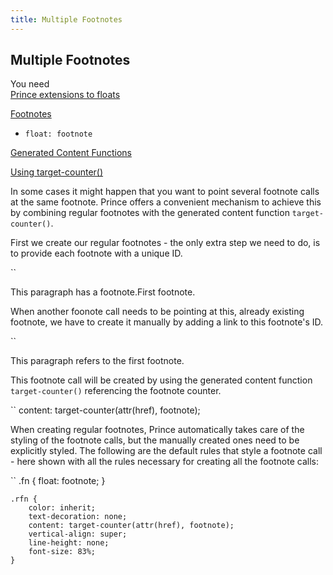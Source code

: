 ```yaml
---
title: Multiple Footnotes
---
```


Multiple Footnotes
------------------

You need  
[Prince extensions to floats](floats.html#float-extensions)

[Footnotes](footnotes.html#footnotes)

-   `float: footnote`

[Generated Content Functions](gen-content.html#gen-content-functions)

[Using target-counter()](gen-content.html#counter-target)

In some cases it might happen that you want to point several footnote calls at the same footnote. Prince offers a convenient mechanism to achieve this by combining regular footnotes with the generated content function `target-counter()`.

First we create our regular footnotes - the only extra step we need to do, is to provide each footnote with a unique ID.

``
    <p>
    This paragraph has a footnote.<span class="fn" id="fn1">First footnote.</span>
    </p>

When another foonote call needs to be pointing at this, already existing footnote, we have to create it manually by adding a link to this footnote's ID.

``
    <p>
    This paragraph refers to the first footnote.<a class="rfn" href="#fn1"></a>
    </p>

This footnote call will be created by using the generated content function `target-counter()` referencing the footnote counter.

``
    content: target-counter(attr(href), footnote);

When creating regular footnotes, Prince automatically takes care of the styling of the footnote calls, but the manually created ones need to be explicitly styled. The following are the default rules that style a footnote call - here shown with all the rules necessary for creating all the footnote calls:

``
    .fn {
        float: footnote;
    }

    .rfn {
        color: inherit;
        text-decoration: none;
        content: target-counter(attr(href), footnote);
        vertical-align: super;
        line-height: none;
        font-size: 83%;
    }

